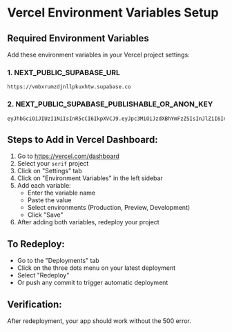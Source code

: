 # Vercel Environment Variables Setup

## Required Environment Variables

Add these environment variables in your Vercel project settings:

### 1. NEXT_PUBLIC_SUPABASE_URL
```
https://vmbxrumzdjnllpkuxhtw.supabase.co
```

### 2. NEXT_PUBLIC_SUPABASE_PUBLISHABLE_OR_ANON_KEY
```
eyJhbGciOiJIUzI1NiIsInR5cCI6IkpXVCJ9.eyJpc3MiOiJzdXBhYmFzZSIsInJlZiI6InZtYnhydW16ZGpubGxwa3V4aHR3Iiwicm9sZSI6ImFub24iLCJpYXQiOjE3NTQ3NTc4NTEsImV4cCI6MjA3MDMzMzg1MX0.tR2IGWZB5q310bDjhF5_3PckcMJcZahQ9SAdJFFR_HA
```

## Steps to Add in Vercel Dashboard:

1. Go to https://vercel.com/dashboard
2. Select your `serif` project
3. Click on "Settings" tab
4. Click on "Environment Variables" in the left sidebar
5. Add each variable:
   - Enter the variable name
   - Paste the value
   - Select environments (Production, Preview, Development)
   - Click "Save"
6. After adding both variables, redeploy your project

## To Redeploy:
- Go to the "Deployments" tab
- Click on the three dots menu on your latest deployment
- Select "Redeploy"
- Or push any commit to trigger automatic deployment

## Verification:
After redeployment, your app should work without the 500 error.